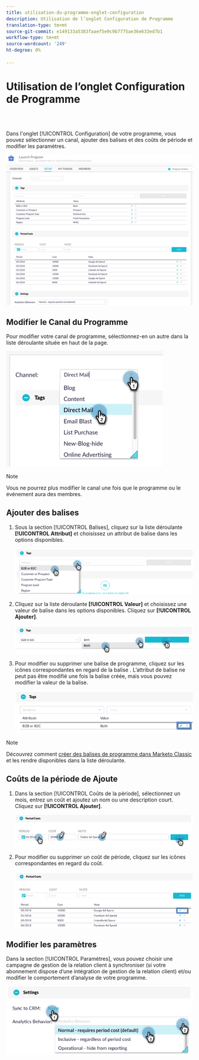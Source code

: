 ```yaml
---
title: utilisation-du-programme-onglet-configuration
description: Utilisation de l’onglet Configuration de Programme
translation-type: tm+mt
source-git-commit: e149133a5383faaef5e9c9b7775ae36e633ed7b1
workflow-type: tm+mt
source-wordcount: '249'
ht-degree: 0%

---
```



# Utilisation de l’onglet Configuration de Programme

<br> 

Dans l&#39;onglet [!UICONTROL Configuration] de votre programme, vous pouvez sélectionner un canal, ajouter des balises et des coûts de période et modifier les paramètres.

![Image un](/help/sky/assets/programs/using-the-program-setup-tab/using-the-program-setup-tab-1.png)

## Modifier le Canal du Programme

Pour modifier votre canal de programme, sélectionnez-en un autre dans la liste déroulante située en haut de la page.

![Image 2](/help/sky/assets/programs/using-the-program-setup-tab/using-the-program-setup-tab-2.png)

>[!NOTE]
>
>Vous ne pourrez plus modifier le canal une fois que le programme ou le événement aura des membres.

## Ajouter des balises

1. Sous la section [!UICONTROL Balises], cliquez sur la liste déroulante **[!UICONTROL Attribut]** et choisissez un attribut de balise dans les options disponibles.

   ![Image trois](/help/sky/assets/programs/using-the-program-setup-tab/using-the-program-setup-tab-3.png)

1. Cliquez sur la liste déroulante **[!UICONTROL Valeur]** et choisissez une valeur de balise dans les options disponibles. Cliquez sur **[!UICONTROL Ajouter]**.

   ![Image 4](/help/sky/assets/programs/using-the-program-setup-tab/using-the-program-setup-tab-4.png)

1. Pour modifier ou supprimer une balise de programme, cliquez sur les icônes correspondantes en regard de la balise . L’attribut de balise ne peut pas être modifié une fois la balise créée, mais vous pouvez modifier la valeur de la balise.

   ![Image 5](/help/sky/assets/programs/using-the-program-setup-tab/using-the-program-setup-tab-5.png)

>[!NOTE]
>
>Découvrez comment [créer des balises de programme dans Marketo Classic](https://docs.marketo.com/display/public/DOCS/Create+a+New+Program+Tag+and+Tag+Values) et les rendre disponibles dans la liste déroulante.

## Coûts de la période de Ajoute

1. Dans la section [!UICONTROL Coûts de la période], sélectionnez un mois, entrez un coût et ajoutez un nom ou une description court. Cliquez sur **[!UICONTROL Ajouter]**.

   ![Image six](/help/sky/assets/programs/using-the-program-setup-tab/using-the-program-setup-tab-6.png)

1. Pour modifier ou supprimer un coût de période, cliquez sur les icônes correspondantes en regard du coût.

   ![Image sept](/help/sky/assets/programs/using-the-program-setup-tab/using-the-program-setup-tab-7.png)

## Modifier les paramètres

Dans la section [!UICONTROL Paramètres], vous pouvez choisir une campagne de gestion de la relation client à synchroniser (si votre abonnement dispose d’une intégration de gestion de la relation client) et/ou modifier le comportement d’analyse de votre programme.

![Image huit](/help/sky/assets/programs/using-the-program-setup-tab/using-the-program-setup-tab-8.png)
